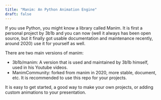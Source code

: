 ```yaml
---
title: "Manim: An Python Animation Engine"
draft: false
---
```


If you use Python, you might know a library called Manim. It is first a personal project by 3b1b and you can now (well it always has been open source, but it finally got usable documentation and maintenance recently, around 2020) use it for yourself as well.


There are two main versions of manim:  
- 3b1b/manim: A version that is used and maintained by 3b1b himself, used in his Youtube videos.  
- ManimCommunity: forked from manim in 2020, more stable, document, etc. It is recommended to use this repo for your projects.  


It is easy to get started, a good way to make your own projects, or adding custom animations to your presentation.